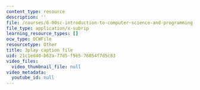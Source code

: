 ```yaml
---
content_type: resource
description: ''
file: /courses/6-00sc-introduction-to-computer-science-and-programming-spring-2011/21c1ed40b62a77d5f9e576054f7d5c83_5gt2WDBl8-0.srt
file_type: application/x-subrip
learning_resource_types: []
ocw_type: OCWFile
resourcetype: Other
title: 3play caption file
uid: 21c1ed40-b62a-77d5-f9e5-76054f7d5c83
video_files:
  video_thumbnail_file: null
video_metadata:
  youtube_id: null
---
```

